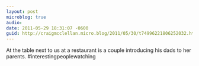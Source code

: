 ```yaml
---
layout: post
microblog: true
audio: 
date: 2011-05-29 18:31:07 -0600
guid: http://craigmcclellan.micro.blog/2011/05/30/t74996221806252032.html
---
```

At the table next to us at a restaurant is a couple introducing his dads to her parents. #interestingpeoplewatching
